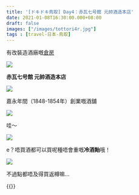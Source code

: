 ```yaml
---
title: '[ドキドキ鳥取] Day4：赤瓦七号館 元帥酒造本店'
date: 2021-01-08T16:30:00.000+08:00
draft: false
images: ["/images/tottori4r.jpg"]
tags : [travel-日本-鳥取]
---
```


有改裝造酒廠嘅[倉房](https://hidie.net/tottori4q/)  

![](/images/tottori4r1.jpg)

**赤瓦七号館 元帥酒造本店**  

![](/images/tottori4r.jpg)

嘉永年間（1848-1854年）創業嘅酒舖

![](/images/tottori4r2.jpg)

哇～

![](/images/tottori4r3.jpg)

e？唔買酒都可以買呢種唔會重嘅**冷酒飴**哦！

![](/images/tottori4r4.jpg)

不過點都唔及得買返樽嘛...  
  
  
{{<tottori>}}  
